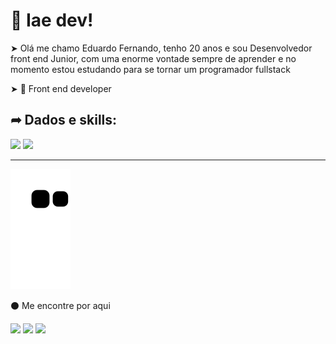 # :wave: Iae dev! 
➤ Olá me chamo Eduardo Fernando, tenho 20 anos e sou Desenvolvedor front end Junior, com uma enorme vontade sempre de aprender e no momento estou estudando para se tornar um programador fullstack

➤ 🚀 Front end developer

 ## ➦ Dados e skills:
 
<img height="160em" src="https://github-readme-stats.vercel.app/api?username=efernandev&show_icons=true&theme=tokyonight&include_all_commits=true&count_private=true"/>
<img height="160em" src="https://github-readme-stats.vercel.app/api/top-langs/?username=efernandev&layout=compact&langs_count=7&theme=tokyonight"/>


--- 
 ![Snake animation](https://github.com/rafaballerini/rafaballerini/blob/output/github-contribution-grid-snake.svg)


⚫ Me encontre por aqui

[<img src="https://img.shields.io/badge/twitter-%231DA1F2.svg?&style=for-the-badge&logo=twitter&logoColor=white" />](https://twitter.com/dudufs1_)
[<img src = "https://img.shields.io/badge/instagram-%23E4405F.svg?&style=for-the-badge&logo=instagram&logoColor=white">](https://www.instagram.com/dudufs1_/)
[<img src = "https://img.shields.io/badge/Telegram-2CA5E0?style=for-the-badge&logo=telegram&logoColor=white">](https://t.me/efernandev)
